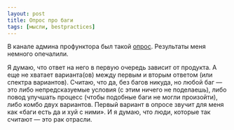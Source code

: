 ```yaml
---
layout: post
title: Опрос про баги
tags: [мысли, bestpractices]
---
```

В канале админа профунктора был такой [опрос](https://t.me/oleg_log/3110). Результаты меня немного опечалили.

<script async src="https://telegram.org/js/telegram-widget.js?8" data-telegram-post="oleg_log/3110" data-width="100%"></script>

Я думаю, что ответ на него в первую очередь зависит от продукта. А еще не хватает варианта(ов) между первым и вторым ответом (или спектра вариантов). Считаю, что да, без багов никуда, но любой баг — это либо непредсказуемые условия (с этим ничего не поделаешь), либо повод улучшать процесс (чтобы подобные баги не могли произойти), либо комбо двух вариантов. Первый вариант в опросе звучит для меня как «баги есть да и хуй с ними». И я думаю, что люди, которые так считают — это рак отрасли.
